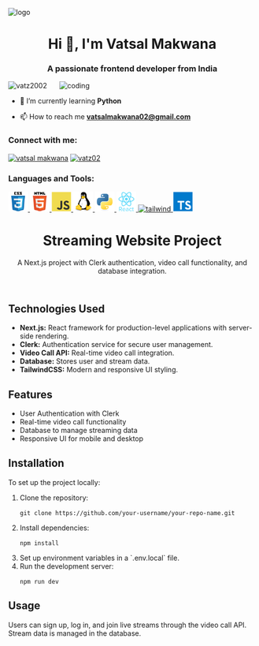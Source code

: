 ![logo](https://github.com/user-attachments/assets/08e73a00-7e46-45b8-a4a4-4bc42daccb58)



<h1 align="center">Hi 👋, I'm Vatsal Makwana</h1>
<h3 align="center">A passionate frontend developer from India</h3>

<img align="right" alt="coding" width="400" src="https://user-images.githubusercontent.com/55389276/140866485-8fb1c876-9a8f-4d6a-98dc-08c4981eaf70.gif">   

<p align="left"> <img src="https://komarev.com/ghpvc/?username=vatz2002&label=Profile%20views&color=0e75b6&style=flat" alt="vatz2002" /> </p>

- 🌱 I’m currently learning **Python**

- 📫 How to reach me **vatsalmakwana02@gmail.com**

<h3 align="left">Connect with me:</h3>
<p align="left">
<a href="https://www.linkedin.com/in/vatsal-makwana-536934252/" target="blank"><img align="center" src="https://raw.githubusercontent.com/rahuldkjain/github-profile-readme-generator/master/src/images/icons/Social/linked-in-alt.svg" alt="vatsal makwana" height="30" width="40" /></a>
<a href="https://instagram.com/vatz02" target="blank"><img align="center" src="https://raw.githubusercontent.com/rahuldkjain/github-profile-readme-generator/master/src/images/icons/Social/instagram.svg" alt="vatz02" height="30" width="40" /></a>
</p>

<h3 align="left">Languages and Tools:</h3>
<p align="left"> <a href="https://www.w3schools.com/css/" target="_blank" rel="noreferrer"> <img src="https://raw.githubusercontent.com/devicons/devicon/master/icons/css3/css3-original-wordmark.svg" alt="css3" width="40" height="40"/> </a> <a href="https://www.w3.org/html/" target="_blank" rel="noreferrer"> <img src="https://raw.githubusercontent.com/devicons/devicon/master/icons/html5/html5-original-wordmark.svg" alt="html5" width="40" height="40"/> </a> <a href="https://developer.mozilla.org/en-US/docs/Web/JavaScript" target="_blank" rel="noreferrer"> <img src="https://raw.githubusercontent.com/devicons/devicon/master/icons/javascript/javascript-original.svg" alt="javascript" width="40" height="40"/> </a> <a href="https://www.linux.org/" target="_blank" rel="noreferrer"> <img src="https://raw.githubusercontent.com/devicons/devicon/master/icons/linux/linux-original.svg" alt="linux" width="40" height="40"/> </a> <a href="https://www.python.org" target="_blank" rel="noreferrer"> <img src="https://raw.githubusercontent.com/devicons/devicon/master/icons/python/python-original.svg" alt="python" width="40" height="40"/> </a> <a href="https://reactjs.org/" target="_blank" rel="noreferrer"> <img src="https://raw.githubusercontent.com/devicons/devicon/master/icons/react/react-original-wordmark.svg" alt="react" width="40" height="40"/> </a> <a href="https://tailwindcss.com/" target="_blank" rel="noreferrer"> <img src="https://www.vectorlogo.zone/logos/tailwindcss/tailwindcss-icon.svg" alt="tailwind" width="40" height="40"/> </a> <a href="https://www.typescriptlang.org/" target="_blank" rel="noreferrer"> <img src="https://raw.githubusercontent.com/devicons/devicon/master/icons/typescript/typescript-original.svg" alt="typescript" width="40" height="40"/> </a> </p>



  <header>
      <h1>Streaming Website Project</h1>
      <p>A Next.js project with Clerk authentication, video call functionality, and database integration.</p>
    </header>

  <section id="technologies-used">
      <h2>Technologies Used</h2>
      <ul>
        <li><strong>Next.js:</strong> React framework for production-level applications with server-side rendering.</li>
        <li><strong>Clerk:</strong> Authentication service for secure user management.</li>
        <li><strong>Video Call API:</strong> Real-time video call integration.</li>
        <li><strong>Database:</strong> Stores user and stream data.</li>
        <li><strong>TailwindCSS:</strong> Modern and responsive UI styling.</li>
      </ul>
    </section>

   <section id="features">
      <h2>Features</h2>
      <ul>
        <li>User Authentication with Clerk</li>
        <li>Real-time video call functionality</li>
        <li>Database to manage streaming data</li>
        <li>Responsive UI for mobile and desktop</li>
      </ul>
    </section>

   <section id="installation">
      <h2>Installation</h2>
      <p>To set up the project locally:</p>
      <ol>
        <li>Clone the repository:
          <pre><code>git clone https://github.com/your-username/your-repo-name.git</code></pre>
        </li>
        <li>Install dependencies:
          <pre><code>npm install</code></pre>
        </li>
        <li>Set up environment variables in a `.env.local` file.</li>
        <li>Run the development server:
          <pre><code>npm run dev</code></pre>
        </li>
      </ol>
    </section>

   <section id="usage">
      <h2>Usage</h2>
      <p>Users can sign up, log in, and join live streams through the video call API. Stream data is managed in the database.</p>
    </section>







